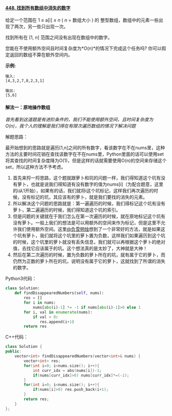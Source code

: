 #### [448. 找到所有数组中消失的数字](https://leetcode-cn.com/problems/find-all-numbers-disappeared-in-an-array/)

给定一个范围在 1 ≤ a[i] ≤ *n* ( *n* = 数组大小 ) 的 整型数组，数组中的元素一些出现了两次，另一些只出现一次。

找到所有在 [1, *n*] 范围之间没有出现在数组中的数字。

您能在不使用额外空间且时间复杂度为*O(n)*的情况下完成这个任务吗? 你可以假定返回的数组不算在额外空间内。

**示例:**

```
输入:
[4,3,2,7,8,2,3,1]

输出:
[5,6]
```

#### 解法一：原地操作数组

*首先看到这道题是有进阶条件的，我们不能使用额外空间，且时间复杂度为O(n)，我个人的理解是我们得在有限次遍历数组的情况下解决问题*

解题思路：

最开始想到的思路就是遍历[1,n]之间的所有数字，看该数字在不在nums里，这种方法的主要时间花销在查找该数字在不在nums里，Python里面的话可以使用set将其查找的时间复杂度降为O(1)，但是这样的话就需要使用O(n)的空间来存储这个set，所以这种方法不予考虑。

1. 首先来捋一捋思路，这个题就跟萝卜和坑的问题一样，我们得知道这个坑有没有萝卜，也就是说我们得知道有没有数字的值为nums[i]（为配合题意，这里的i从1开始），如果有的话，我们就将i这个坑标记，这样我们再次遍历的时候，没有标记的坑，其应该有的萝卜，就是我们要找的消失的元素。
2. 所以解决这个问题的思路就是：第一遍遍历的时候，我们得标记这个坑有没有萝卜，第二遍遍历的时候，我们得知道这个坑的索引。
3. 但是问题的关键就在于我们怎么在第一次遍历的时候，就在原地标记这个坑有没有萝卜。一般上我们的想法是可以用额外的空间来作为标记，但是这里不允许我们使用额外空间。这里[@负雪明烛](https://leetcode-cn.com/u/fuxuemingzhu/)想到了一个非常好的方法，就是如果这个坑有萝卜，我们就将这个坑里的萝卜置为负数，这样我们如果遍历到这个坑的时候，这个坑里的萝卜就没有丢失信息，我们就可以再根据这个萝卜的绝对值，去找它应该属于的坑。这个想法真的是太妙了，大神就是大神！
4. 然后在第二次遍历的时候，置为负数的萝卜所在的坑，就有属于它的萝卜，而仍然为正数的萝卜所在的坑，说明没有属于它的萝卜，这就找到了所谓的消失的数字。

Python3代码：

```python
class Solution:
    def findDisappearedNumbers(self, nums):
        res = []
        for i in nums:
            nums[abs(i)-1] *= -1 if nums[abs(i)-1]>0 else 1
        for i, val in enumerate(nums):
            if val > 0:
               res.append(i+1)
        return res
```

C++代码：

```c++
class Solution {
public:
    vector<int> findDisappearedNumbers(vector<int>& nums) {
        vector<int> res;
        for(int i=0; i<nums.size(); i++){
            int curr_idx = abs(nums[i])-1;
            if(nums[curr_idx]>0) nums[curr_idx]*=(-1);
        }
        for(int i=0; i<nums.size(); i++){
            if(nums[i]>0) res.push_back(i+1);
        }
        return res;
    }
};
```

